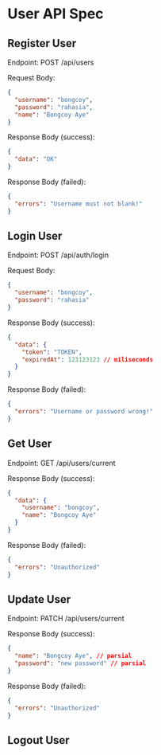 # User API Spec

## Register User

Endpoint: POST /api/users

Request Body:

```json
{
  "username": "bongcoy",
  "password": "rahasia",
  "name": "Bongcoy Aye"
}
```

Response Body (success):

```json
{
  "data": "OK"
}
```

Response Body (failed):

```json
{
  "errors": "Username must not blank!"
}
```

## Login User

Endpoint: POST /api/auth/login

Request Body:

```json
{
  "username": "bongcoy",
  "password": "rahasia"
}
```

Response Body (success):

```json
{
  "data": {
    "token": "TOKEN",
    "expiredAt": 123123123 // miliseconds
  }
}
```

Response Body (failed):

```json
{
  "errors": "Username or password wrong!"
}
```

## Get User

Endpoint: GET /api/users/current

Response Body (success):

```json
{
  "data": {
    "username": "bongcoy",
    "name": "Bongcoy Aye"
  }
}
```

Response Body (failed):

```json
{
  "errors": "Unauthorized"
}
```

## Update User

Endpoint: PATCH /api/users/current

Response Body (success):

```json
{
  "name": "Bongcoy Aye", // parsial
  "password": "new password" // parsial
}
```

Response Body (failed):

```json
{
  "errors": "Unauthorized"
}
```

## Logout User
